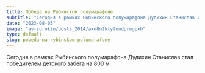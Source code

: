 ```yaml
---
title: Победа на Рыбинском полумарафоне
subtitle: "Сегодня в рамках Рыбинского полумарафона Дудихин Станислав стал победителем детского забега на 800 м."
date: "2023-08-05"
image: "av-sorokin/posts_2014/axn8n2klyfundprmgpxh"
type: default
slug: pobeda-na-rybinskom-polumarafone
---
```

Сегодня в рамках Рыбинского полумарафона Дудихин Станислав стал победителем детского забега на 800 м.
